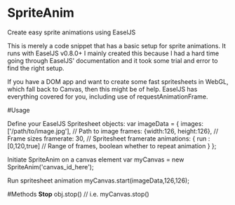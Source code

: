# SpriteAnim
Create easy sprite animations using EaselJS

This is merely a code snippet that has a basic setup for sprite
animations. It runs with EaselJS v0.8.0+
I mainly created this because I had a hard time going through
EaselJS' documentation and it took some trial and error to find 
the right setup.

If you have a DOM app and want to create some fast spritesheets
in WebGL, which fall back to Canvas, then this might be of help.
EaselJS has everything covered for you, including use of 
requestAnimationFrame.

#Usage

Define your EaselJS Spritesheet objects:
    var imageData = {
        images: ['/path/to/image.jpg'], // Path to image
        frames: {width:126, height:126}, // Frame sizes
        framerate: 30, // Spritesheet framerate
        animations: {
            run : [0,120,true] // Range of frames, boolean whether to repeat animation
        }
    };

Initiate SpriteAnim on a canvas element
var myCanvas = new SpriteAnim('canvas_id_here');

Run spritesheet animation
myCanvas.start(imageData,126,126);

#Methods
**Stop**
obj.stop() // i.e. myCanvas.stop()
